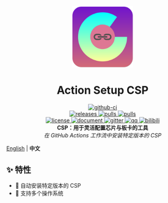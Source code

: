 <div align="center">
    <a href="https://csplink.top">
        <img width="160" heigth="160" src="https://raw.githubusercontent.com/csplink/csp/master/resource/images/logo.png" alt="logo" />
    </a>
    <h1>Action Setup CSP</h1>
    <div>
        <a href="https://github.com/csplink/action_setup_csp/actions?query=workflow%3A%F0%9F%92%95mirror">
            <img src="https://img.shields.io/github/actions/workflow/status/csplink/action_setup_csp/mirror.yml?style=flat&label=mirror" alt="github-ci" />
        </a>
    </div>
    <div>
        <a href="https://github.com/csplink/action_setup_csp/releases">
            <img src="https://img.shields.io/github/release/csplink/action_setup_csp.svg?style=flat" alt="releases" />
        </a>
        <a href="https://github.com/csplink/action_setup_csp/pulls">
            <img src="https://img.shields.io/github/issues-pr/csplink/action_setup_csp.svg" alt="pulls" />
        </a>
        <a href="https://github.com/csplink/action_setup_csp/issues">
            <img src="https://img.shields.io/github/issues/csplink/action_setup_csp.svg" alt="pulls" />
        </a>
    </div>
    <div>
        <a href="https://github.com/csplink/action_setup_csp/blob/master/LICENSE">
            <img src="https://img.shields.io/github/license/csplink/action_setup_csp.svg?colorB=f48041&style=flat" alt="license" />
        </a>
        <a href="https://csplink.top">
            <img src="https://img.shields.io/badge/wiki-document-blue?style=flat" alt="document" />
        </a>
        <a href="https://gitter.im/csplink/community">
            <img src="https://badges.gitter.im/csplink/csp.svg" alt="gitter" />
        </a>
        <a href="https://jq.qq.com/?_wv=1027&k=CWt7TZln">
            <img src="https://img.shields.io/badge/chat-on%20QQ-ff69b4.svg?style=flat" alt="qq" />
        </a>
        <a href="https://space.bilibili.com/24969427/">
            <img src="https://img.shields.io/badge/video-bilibili-FB7299?style=flat" alt="bilibili" />
        </a>
    </div>
    <b>CSP：用于灵活配置芯片与板卡的工具</b><br/>
    <i>在 GitHub Actions 工作流中安装特定版本的 CSP</i><br/>
</div>

[English](README.md) | **中文**

## ✨ 特性

- 🚚 自动安装特定版本的 CSP
- 🎹 支持多个操作系统
